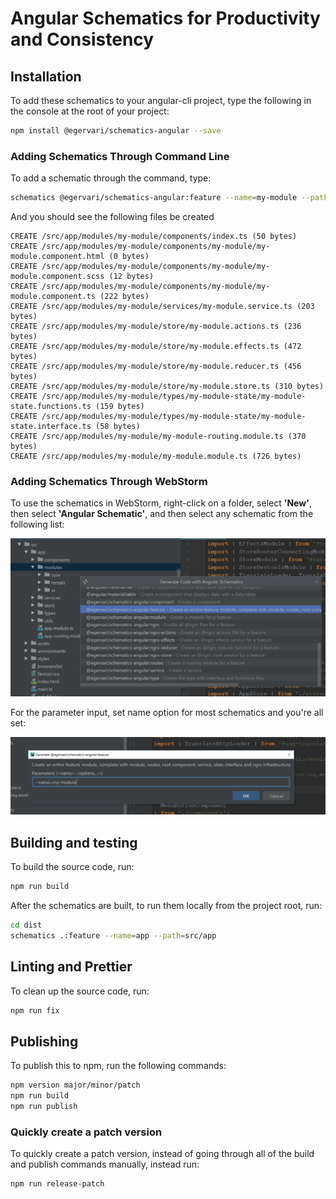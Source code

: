 # Angular Schematics for Productivity and Consistency

## Installation

To add these schematics to your angular-cli project, type the
following in the console at the root of your project:

```bash
npm install @egervari/schematics-angular --save
```

### Adding Schematics Through Command Line

To add a schematic through the command, type:

```bash
schematics @egervari/schematics-angular:feature --name=my-module --path=src/app
```

And you should see the following files be created

```
CREATE /src/app/modules/my-module/components/index.ts (50 bytes)
CREATE /src/app/modules/my-module/components/my-module/my-module.component.html (0 bytes)
CREATE /src/app/modules/my-module/components/my-module/my-module.component.scss (12 bytes)
CREATE /src/app/modules/my-module/components/my-module/my-module.component.ts (222 bytes)
CREATE /src/app/modules/my-module/services/my-module.service.ts (203 bytes)
CREATE /src/app/modules/my-module/store/my-module.actions.ts (236 bytes)
CREATE /src/app/modules/my-module/store/my-module.effects.ts (472 bytes)
CREATE /src/app/modules/my-module/store/my-module.reducer.ts (456 bytes)
CREATE /src/app/modules/my-module/store/my-module.store.ts (310 bytes)
CREATE /src/app/modules/my-module/types/my-module-state/my-module-state.functions.ts (159 bytes)
CREATE /src/app/modules/my-module/types/my-module-state/my-module-state.interface.ts (58 bytes)
CREATE /src/app/modules/my-module/my-module-routing.module.ts (370 bytes)
CREATE /src/app/modules/my-module/my-module.module.ts (726 bytes)
```

### Adding Schematics Through WebStorm

To use the schematics in WebStorm, right-click on a folder, select
**'New'**, then select **'Angular Schematic'**, and then select any
schematic from the following list:

![alt text](docs/webstorm-1.png "Angular Schematics Selection")

For the parameter input, set name option for most schematics and
you're all set:

![alt text](docs/webstorm-2.png "Add name parameter")

## Building and testing

To build the source code, run:

```bash
npm run build
```

After the schematics are built, to run them locally from the project
root, run:

```bash
cd dist
schematics .:feature --name=app --path=src/app
```

## Linting and Prettier

To clean up the source code, run:

```bash
npm run fix
```

## Publishing

To publish this to npm, run the following commands:

```bash
npm version major/minor/patch
npm run build
npm run publish
```

### Quickly create a patch version

To quickly create a patch version, instead of going through all of the
build and publish commands manually, instead run:

```bash
npm run release-patch
```
